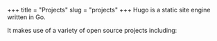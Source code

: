 +++
title = "Projects"
slug = "projects"
+++
Hugo is a static site engine written in Go.

It makes use of a variety of open source projects including: